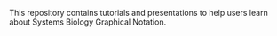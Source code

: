 This repository contains tutorials and presentations to help users learn about Systems Biology Graphical Notation.
 

